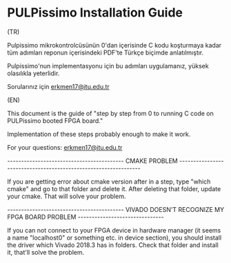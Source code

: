 # PULPissimo Installation Guide
(TR) 

Pulpissimo mikrokontrolcüsünün 0'dan içerisinde C kodu koşturmaya kadar tüm adımları reponun içerisindeki PDF'te Türkçe biçimde anlatılmıştır.

Pulpissimo'nun implementasyonu için bu adımları uygulamanız, yüksek olasılıkla yeterlidir.

Sorularınız için erkmen17@itu.edu.tr

(EN)

This document is the guide of "step by step from 0 to running C code on PULPissimo booted FPGA board."

Implementation of these steps probably enough to make it work.

For your questions: erkmen17@itu.edu.tr


------------------------------------------ CMAKE PROBLEM ----------------------------------------------------------------

If you are getting error about cmake version after in a step, type "which cmake" and go to that folder and delete it. 
After deleting that folder, update your cmake. That will solve your problem.

------------------------------------------ VIVADO DOESN'T RECOGNIZE MY FPGA BOARD PROBLEM -------------------------------

If you can not connect to your FPGA device in hardware manager (it seems a name "localhost0" or something etc. in device section), 
you should 
install the driver which Vivado 2018.3 has in folders. Check that folder and install it, that'll solve the problem.
